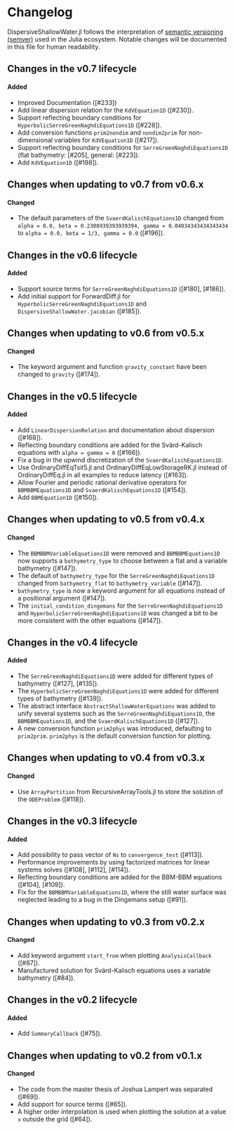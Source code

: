# Changelog

DispersiveShallowWater.jl follows the interpretation of
[semantic versioning (semver)](https://julialang.github.io/Pkg.jl/dev/compatibility/#Version-specifier-format-1)
used in the Julia ecosystem. Notable changes will be documented in this file
for human readability.


## Changes in the v0.7 lifecycle

#### Added

- Improved Documentation ([#233])
- Add linear dispersion relation for the `KdVEquation1D` ([#230]).
- Support reflecting boundary conditions for `HyperbolicSerreGreenNaghdiEquations1D` ([#228]).
- Add conversion functions `prim2nondim` and `nondim2prim` for non-dimensional variables for `KdVEquation1D` ([#217]).
- Support reflecting boundary conditions for `SerreGreenNaghdiEquations1D` (flat bathymetry: [#205], general: [#223]).
- Add `KdVEquation1D` ([#198]).

## Changes when updating to v0.7 from v0.6.x

#### Changed

- The default parameters of the `SvaerdKalischEquations1D` changed from
  `alpha = 0.0, beta = 0.2308939393939394, gamma = 0.04034343434343434` to `alpha = 0.0, beta = 1/3, gamma = 0.0` ([#196]).

## Changes in the v0.6 lifecycle

#### Added

- Support source terms for `SerreGreenNaghdiEquations1D` ([#180], [#186]).
- Add initial support for ForwardDiff.jl for `HyperbolicSerreGreenNaghdiEquations1D` and
  `DispersiveShallowWater.jacobian` ([#185]).

## Changes when updating to v0.6 from v0.5.x

#### Changed

- The keyword argument and function `gravity_constant` have been changed to `gravity` ([#174]).

## Changes in the v0.5 lifecycle

#### Added

- Add `LinearDispersionRelation` and documentation about dispersion ([#168]).
- Reflecting boundary conditions are added for the Svärd-Kalisch equations with `alpha = gamma = 0` ([#166]).
- Fix a bug in the upwind discretization of the `SvaerdKalischEquations1D`.
- Use OrdinaryDiffEqTsit5.jl and OrdinaryDiffEqLowStorageRK.jl instead of OrdinaryDiffEq.jl in all examples to
  reduce latency ([#163]).
- Allow Fourier and periodic rational derivative operators for `BBMBBMEquations1D` and `SvaerdKalischEquations1D` ([#154]).
- Add `BBMEquation1D` ([#150]).

## Changes when updating to v0.5 from v0.4.x

#### Changed

- The `BBMBBMVariableEquations1D` were removed and `BBMBBMEquations1D` now supports a `bathymetry_type` to
  choose between a flat and a variable bathymetry ([#147]).
- The default of `bathymetry_type` for the `SerreGreenNaghdiEquations1D` changed from `bathymetry_flat` to
  `bathymetry_variable` ([#147]).
- `bathymetry_type` is now a keyword argument for all equations instead of a positional argument ([#147]).
- The `initial_condition_dingemans` for the `SerreGreenNaghdiEquations1D` and `HyperbolicSerreGreenNaghdiEquations1D`
  was changed a bit to be more consistent with the other equations ([#147]).

## Changes in the v0.4 lifecycle

#### Added

- The `SerreGreenNaghdiEquations1D` were added for different types of bathymetry ([#127], [#135]).
- The `HyperbolicSerreGreenNaghdiEquations1D` were added for different types of bathymetry ([#139]).
- The abstract interface `AbstractShallowWaterEquations` was added to unify several
  systems such as the `SerreGreenNaghdiEquations1D`, the `BBMBBMEquations1D`, and the
  `SvaerdKalischEquations1D` ([#127]).
- A new conversion function `prim2phys` was introduced, defaulting to `prim2prim`. `prim2phys` is the default conversion function for plotting.

## Changes when updating to v0.4 from v0.3.x

#### Changed

- Use `ArrayPartition` from RecursiveArrayTools.jl to store the solution of the `ODEProblem` ([#118]).

## Changes in the v0.3 lifecycle

#### Added

- Add possibility to pass vector of `Ns` to `convergence_test` ([#113]).
- Performance improvements by using factorized matrices for linear systems solves ([#108], [#112], [#114]).
- Reflecting boundary conditions are added for the BBM-BBM equations ([#104], [#109]).
- Fix for the `BBMBBMVariableEquations1D`, where the still water surface was neglected leading
  to a bug in the Dingemans setup ([#91]).

## Changes when updating to v0.3 from v0.2.x

#### Changed

- Add keyword argument `start_from` when plotting `AnalysisCallback` ([#87]).
- Manufactured solution for Svärd-Kalisch equations uses a variable bathymetry ([#84]).

## Changes in the v0.2 lifecycle

#### Added

- Add `SummaryCallback` ([#75]).

## Changes when updating to v0.2 from v0.1.x

#### Changed

- The code from the master thesis of Joshua Lampert was separated ([#69]).
- Add support for source terms ([#65]).
- A higher order interpolation is used when plotting the solution at a value `x` outside
  the grid ([#64]).
